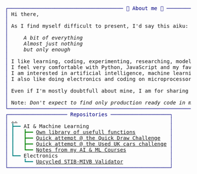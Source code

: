 <pre style="font-family:Menlo,'DejaVu Sans Mono',consolas,'Courier New',monospace"><span style="color: #000080; text-decoration-color: #000080">┌───────────────────────────────────── 🐙 About me 🐙 ──────────────────────────────────────┐</span>       
<span style="color: #000080; text-decoration-color: #000080">│</span> Hi there,                                                                                 <span style="color: #000080; text-decoration-color: #000080">│</span>       
<span style="color: #000080; text-decoration-color: #000080">│</span>                                                                                           <span style="color: #000080; text-decoration-color: #000080">│</span>       
<span style="color: #000080; text-decoration-color: #000080">│</span> As I find myself difficult to present, I'd say this aiku:                                 <span style="color: #000080; text-decoration-color: #000080">│</span>       
<span style="color: #000080; text-decoration-color: #000080">│</span> <span style="font-style: italic"> </span>                                                                                         <span style="color: #000080; text-decoration-color: #000080">│</span>       
<span style="color: #000080; text-decoration-color: #000080">│</span> <span style="font-style: italic">    A bit of everything </span>                                                                  <span style="color: #000080; text-decoration-color: #000080">│</span>       
<span style="color: #000080; text-decoration-color: #000080">│</span> <span style="font-style: italic">    Almost just nothing</span>                                                                   <span style="color: #000080; text-decoration-color: #000080">│</span>       
<span style="color: #000080; text-decoration-color: #000080">│</span> <span style="font-style: italic">    but only enough</span>                                                                       <span style="color: #000080; text-decoration-color: #000080">│</span>       
<span style="color: #000080; text-decoration-color: #000080">│</span>                                                                                           <span style="color: #000080; text-decoration-color: #000080">│</span>       
<span style="color: #000080; text-decoration-color: #000080">│</span> I like learning, coding, experimenting, researching, modelling.                           <span style="color: #000080; text-decoration-color: #000080">│</span>       
<span style="color: #000080; text-decoration-color: #000080">│</span> I feel very comfortable with Python, JavaScript and my favourite C++ and C.               <span style="color: #000080; text-decoration-color: #000080">│</span>       
<span style="color: #000080; text-decoration-color: #000080">│</span> I am interested in artificial intelligence, machine learning and process modelling.       <span style="color: #000080; text-decoration-color: #000080">│</span>       
<span style="color: #000080; text-decoration-color: #000080">│</span> I also like doing electronics and coding on microprocessors.                              <span style="color: #000080; text-decoration-color: #000080">│</span>       
<span style="color: #000080; text-decoration-color: #000080">│</span>                                                                                           <span style="color: #000080; text-decoration-color: #000080">│</span>       
<span style="color: #000080; text-decoration-color: #000080">│</span> Even if I'm mostly doubtfull about mine, I am for sharing knowledge, resources and ideas. <span style="color: #000080; text-decoration-color: #000080">│</span>       
<span style="color: #000080; text-decoration-color: #000080">│</span>                                                                                           <span style="color: #000080; text-decoration-color: #000080">│</span>       
<span style="color: #000080; text-decoration-color: #000080">│</span> Note: <span style="font-style: italic">Don't expect to find only production ready code in my repo, mainly the opposite.</span>    <span style="color: #000080; text-decoration-color: #000080">│</span>       
<span style="color: #000080; text-decoration-color: #000080">└───────────────────────────────────────────────────────────────────────────────────────────┘</span>       
<span style="color: #000080; text-decoration-color: #000080">┌─────────────────── Repositories ───────────────────┐</span>                                              
<span style="color: #000080; text-decoration-color: #000080">│</span> <a href="https://github.com/bortch">..</a>                                                 <span style="color: #000080; text-decoration-color: #000080">│</span>                                              
<span style="color: #000080; text-decoration-color: #000080">│</span> <span style="color: #008080; text-decoration-color: #008080">┣━━ </span>AI &amp; Machine Learning                          <span style="color: #000080; text-decoration-color: #000080">│</span>                                              
<span style="color: #000080; text-decoration-color: #000080">│</span> <span style="color: #008080; text-decoration-color: #008080">┃   </span><span style="color: #008000; text-decoration-color: #008000">┣━━ </span><a href="https://github.com/bortch/bs_lib">Own library of usefull functions</a>           <span style="color: #000080; text-decoration-color: #000080">│</span>                                              
<span style="color: #000080; text-decoration-color: #000080">│</span> <span style="color: #008080; text-decoration-color: #008080">┃   </span><span style="color: #008000; text-decoration-color: #008000">┣━━ </span><a href="https://github.com/bortch/quickdraw">Quick attempt @ the Quick Draw Challenge</a>   <span style="color: #000080; text-decoration-color: #000080">│</span>                                              
<span style="color: #000080; text-decoration-color: #000080">│</span> <span style="color: #008080; text-decoration-color: #008080">┃   </span><span style="color: #008000; text-decoration-color: #008000">┣━━ </span><a href="https://github.com/bortch/second_hand_UK_car_challenge">Quick attempt @ the Used UK cars challenge</a> <span style="color: #000080; text-decoration-color: #000080">│</span>                                              
<span style="color: #000080; text-decoration-color: #000080">│</span> <span style="color: #008080; text-decoration-color: #008080">┃   </span><span style="color: #008000; text-decoration-color: #008000">┗━━ </span><a href="https://github.com/bortch/Learning_Machine_Learning">Notes from my AI &amp; ML Courses</a>              <span style="color: #000080; text-decoration-color: #000080">│</span>                                              
<span style="color: #000080; text-decoration-color: #000080">│</span> <span style="color: #008080; text-decoration-color: #008080">┗━━ </span>Electronics                                    <span style="color: #000080; text-decoration-color: #000080">│</span>                                              
<span style="color: #000080; text-decoration-color: #000080">│</span> <span style="color: #008080; text-decoration-color: #008080">    ┗━━ </span><a href="https://bortch.github.io/Upcycled-STIB-Validator/">Upcycled STIB-MIVB Validator</a>               <span style="color: #000080; text-decoration-color: #000080">│</span>                                              
<span style="color: #000080; text-decoration-color: #000080">└────────────────────────────────────────────────────┘</span>                                              
</pre>
